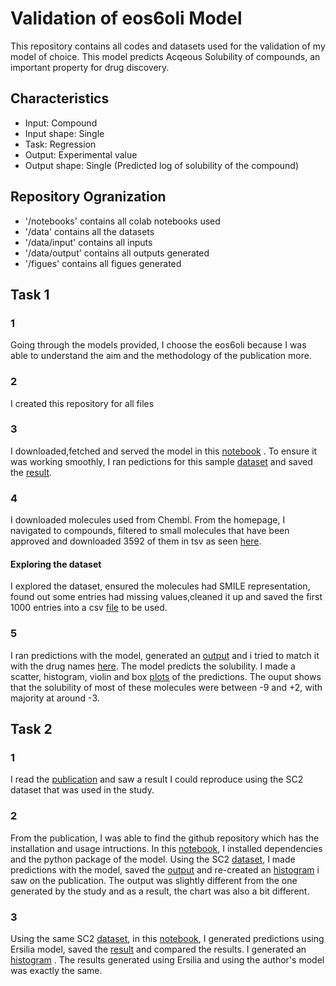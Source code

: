 # Validation of eos6oli Model
This repository contains all codes and datasets used for the validation of my model of choice. This model predicts Acqeous Solubility of compounds, an important property for drug discovery.
## Characteristics
* Input: Compound
* Input shape: Single
* Task: Regression
* Output: Experimental value
* Output shape: Single (Predicted log of solubility of the compound)

## Repository Ogranization
* '/notebooks' contains all colab notebooks used
* '/data' contains all the datasets
* '/data/input' contains all inputs
* '/data/output' contains all outputs generated
* '/figues' contains all figues generated

## Task 1
### 1
Going through the models provided, I choose the eos6oli because I was able to understand the aim and the methodology of the publication more.
### 2
I created this repository for all files
### 3
I downloaded,fetched and served the model in this [notebook](/notebooks/Ersilia_Week2_Task1_3to4.ipynb) . To ensure it was working smoothly, I ran pedictions for this sample [dataset](/data/input/eml_canonical.csv) and saved the [result](/data/output/eos6oli_output.csv).
### 4
I downloaded molecules used from Chembl. From the homepage, I navigated to compounds, filtered to small molecules that have been approved and downloaded 3592 of them in tsv as seen [here](/data/input/Chembl.tsv).
#### Exploring the dataset
I explored the dataset, ensured the molecules had SMILE representation, found out some entries had missing values,cleaned it up and saved the first 1000 entries into a csv [file](/data/input/1000molecules.csv) to be used.
### 5
I ran predictions with the model, generated an [output](/data/output/1000predictions.csv) and i tried to match it with the drug names [here](/data/output/predictions.csv). The model predicts the solubility. I made a scatter, histogram, violin and box [plots](/figures/1000molecules) of the predictions. The ouput shows that the solubility of most of these molecules were between -9 and +2, with  majority at around -3.

## Task 2
### 1
I read the [publication](/eos6oli.pdf) and saw a result I could reproduce using the SC2 dataset that was used in the study. 
### 2
From the publication, I was able to find the github repository which has the installation and usage intructions. In this [notebook](/notebooks/Ersilia_Week2_Task2_2.ipynb), I installed dependencies and the python package of the model. Using the SC2 [dataset](/data/input/llinas2020_raw.csv), I made predictions with the model, saved the [output](/data/output/SoltranetPredictions.csv) and re-created an [histogram](/figures/Soltranet) i saw on the publication. The output was slightly different from the one generated by the study and as a result, the chart was also a bit different.
### 3
Using the same SC2 [dataset](/data/input/llinas2020_raw.csv), in this [notebook](/notebooks/Ersilia_Week2_Task2_3.ipynb), I generated predictions using Ersilia model, saved the [result](/data/output/ErsiliaSoltranet.csv) and compared the results. I generated an [histogram](/figures/Ersilia) . The results generated using Ersilia and using the author's model was exactly the same.
